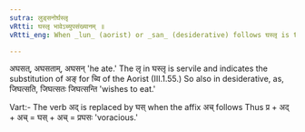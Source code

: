 ```yaml
---
sutra: लुड्सनोर्घस्लृ
vRtti: घस्लृ भावेऽच्युपसंख्यानम् ॥
vRtti_eng: When _lun_ (aorist) or _san_ (desiderative) follows घस्लृ is the substitute of अद् 'to eat.'

---
```

अघसत्, अघसताम्, अघसन् 'he ate.' The लृ in घस्लृ is servile and indicates the substitution of अङ् for च्वि of the Aorist (III.1.55.) So also in desiderative, as, जिघत्सति, जिघत्सतः जिघत्सन्ति 'wishes to eat.'

Vart:- The verb अद् is replaced by घस् when the affix अच् follows Thus प्र + अद् + अच् = घस् + अच् = प्रघसः 'voracious.'